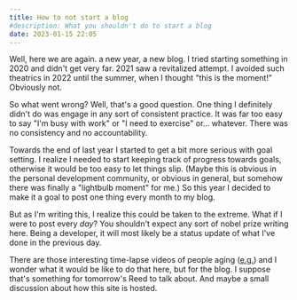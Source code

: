 ```yaml
---
title: How to not start a blog
#description: What you shouldn't do to start a blog
date: 2023-01-15 22:05
---
```


Well, here we are again. a new year, a new blog. I tried starting something in 2020 and didn't get very far. 2021 saw a revitalized attempt. I avoided such theatrics in 2022 until the summer, when I thought "this is the moment!" Obviously not.

So what went wrong? Well, that's a good question. One thing I definitely didn't do was engage in any sort of consistent practice. It was far too easy to say "I'm busy with work" or "I need to exercise" or... whatever. There was no consistency and no accountability.

Towards the end of last year I started to get a bit more serious with goal setting. I realize I needed to start keeping track of progress towards goals, otherwise it would be too easy to let things slip. (Maybe this is obvious in the personal development community, or obvious in general, but somehow there was finally a "lightbulb moment" for me.) So this year I decided to make it a goal to post one thing every month to my blog.

But as I'm writing this, I realize this could be taken to the extreme. What if I were to post every _day_? You shouldn't expect any sort of nobel prize writing here. Being a developer, it will most likely be a status update of what I've done in the previous day.

There are those interesting time-lapse videos of people aging ([e.g.](https://www.youtube.com/watch?v=GJSdR96HIoY)) and I wonder what it would be like to do that here, but for the blog. I suppose that's something for tomorrow's Reed to talk about. And maybe a small discussion about how this site is hosted.